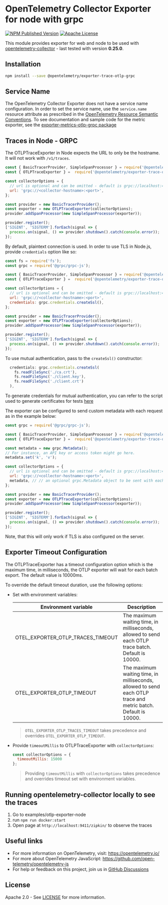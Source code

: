 # OpenTelemetry Collector Exporter for node with grpc

[![NPM Published Version][npm-img]][npm-url]
[![Apache License][license-image]][license-image]

This module provides exporter for web and node to be used with [opentelemetry-collector][opentelemetry-collector-url] - last tested with version **0.25.0**.

## Installation

```bash
npm install --save @opentelemetry/exporter-trace-otlp-grpc
```

## Service Name

The OpenTelemetry Collector Exporter does not have a service name configuration.
In order to set the service name, use the `service.name` resource attribute as prescribed in the [OpenTelemetry Resource Semantic Conventions][semconv-resource-service-name].
To see documentation and sample code for the metric exporter, see the [exporter-metrics-otlp-grpc package][metrics-exporter-url]

## Traces in Node - GRPC

The OTLPTraceExporter in Node expects the URL to only be the hostname. It will not work with `/v1/traces`.

```js
const { BasicTracerProvider, SimpleSpanProcessor } = require('@opentelemetry/sdk-trace-base');
const { OTLPTraceExporter } =  require('@opentelemetry/exporter-trace-otlp-grpc');

const collectorOptions = {
  // url is optional and can be omitted - default is grpc://localhost:4317
  url: 'grpc://<collector-hostname>:<port>',
};

const provider = new BasicTracerProvider();
const exporter = new OTLPTraceExporter(collectorOptions);
provider.addSpanProcessor(new SimpleSpanProcessor(exporter));

provider.register();
['SIGINT', 'SIGTERM'].forEach(signal => {
  process.on(signal, () => provider.shutdown().catch(console.error));
});
```

By default, plaintext connection is used. In order to use TLS in Node.js, provide `credentials` option like so:

```js
const fs = require('fs');
const grpc = require('@grpc/grpc-js');

const { BasicTracerProvider, SimpleSpanProcessor } = require('@opentelemetry/sdk-trace-base');
const { OTLPTraceExporter } =  require('@opentelemetry/exporter-trace-otlp-grpc');

const collectorOptions = {
  // url is optional and can be omitted - default is grpc://localhost:4317
  url: 'grpc://<collector-hostname>:<port>',
  credentials: grpc.credentials.createSsl(),
};

const provider = new BasicTracerProvider();
const exporter = new OTLPTraceExporter(collectorOptions);
provider.addSpanProcessor(new SimpleSpanProcessor(exporter));

provider.register();
['SIGINT', 'SIGTERM'].forEach(signal => {
  process.on(signal, () => provider.shutdown().catch(console.error));
});
```

To use mutual authentication, pass to the `createSsl()` constructor:

```js
  credentials: grpc.credentials.createSsl(
    fs.readFileSync('./ca.crt'),
    fs.readFileSync('./client.key'),
    fs.readFileSync('./client.crt')
  ),
```

To generate credentials for mutual authentication, you can refer to the script used to generate certificates for tests [here](./test/certs/regenerate.sh)

The exporter can be configured to send custom metadata with each request as in the example below:

```js
const grpc = require('@grpc/grpc-js');

const { BasicTracerProvider, SimpleSpanProcessor } = require('@opentelemetry/sdk-trace-base');
const { OTLPTraceExporter } =  require('@opentelemetry/exporter-trace-otlp-grpc');

const metadata = new grpc.Metadata();
// For instance, an API key or access token might go here.
metadata.set('k', 'v');

const collectorOptions = {
  // url is optional and can be omitted - default is grpc://localhost:4317
  url: 'grpc://<collector-hostname>:<port>',
  metadata, // // an optional grpc.Metadata object to be sent with each request
};

const provider = new BasicTracerProvider();
const exporter = new OTLPTraceExporter(collectorOptions);
provider.addSpanProcessor(new SimpleSpanProcessor(exporter));

provider.register();
['SIGINT', 'SIGTERM'].forEach(signal => {
  process.on(signal, () => provider.shutdown().catch(console.error));
});
```

Note, that this will only work if TLS is also configured on the server.

## Exporter Timeout Configuration

The OTLPTraceExporter has a timeout configuration option which is the maximum time, in milliseconds, the OTLP exporter will wait for each batch export. The default value is 10000ms.

To override the default timeout duration, use the following options:

+ Set with environment variables:

  | Environment variable | Description |
  |----------------------|-------------|
  | OTEL_EXPORTER_OTLP_TRACES_TIMEOUT | The maximum waiting time, in milliseconds, allowed to send each OTLP trace batch. Default is 10000. |
  | OTEL_EXPORTER_OTLP_TIMEOUT | The maximum waiting time, in milliseconds, allowed to send each OTLP trace and metric batch. Default is 10000. |

  > `OTEL_EXPORTER_OTLP_TRACES_TIMEOUT` takes precedence and overrides `OTEL_EXPORTER_OTLP_TIMEOUT`.

+ Provide `timeoutMillis` to OTLPTraceExporter with `collectorOptions`:
  ```js
  const collectorOptions = {
    timeoutMillis: 15000
  };
  ```
  > Providing `timeoutMillis` with `collectorOptions` takes precedence and overrides timeout set with environment variables.

## Running opentelemetry-collector locally to see the traces

1. Go to examples/otlp-exporter-node
2. run `npm run docker:start`
3. Open page at `http://localhost:9411/zipkin/` to observe the traces

## Useful links

- For more information on OpenTelemetry, visit: <https://opentelemetry.io/>
- For more about OpenTelemetry JavaScript: <https://github.com/open-telemetry/opentelemetry-js>
- For help or feedback on this project, join us in [GitHub Discussions][discussions-url]

## License

Apache 2.0 - See [LICENSE][license-url] for more information.

[discussions-url]: https://github.com/open-telemetry/opentelemetry-js/discussions
[license-url]: https://github.com/open-telemetry/opentelemetry-js/blob/main/LICENSE
[license-image]: https://img.shields.io/badge/license-Apache_2.0-green.svg?style=flat
[npm-url]: https://www.npmjs.com/package/@opentelemetry/exporter-trace-otlp-grpc
[npm-img]: https://badge.fury.io/js/%40opentelemetry%2Fexporter-trace-otlp-grpc.svg
[opentelemetry-collector-url]: https://github.com/open-telemetry/opentelemetry-collector
[semconv-resource-service-name]: https://github.com/open-telemetry/opentelemetry-specification/blob/main/specification/resource/semantic_conventions/README.md#service
[metrics-exporter-url]: https://github.com/open-telemetry/opentelemetry-js/tree/main/experimental/packages/opentelemetry-exporter-metrics-otlp-grpc
